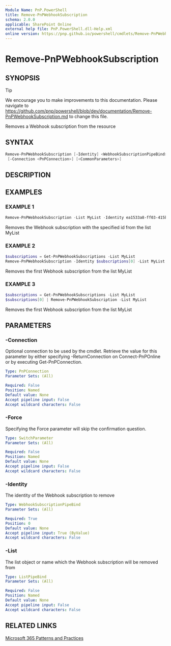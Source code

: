 ```yaml
---
Module Name: PnP.PowerShell
title: Remove-PnPWebhookSubscription
schema: 2.0.0
applicable: SharePoint Online
external help file: PnP.PowerShell.dll-Help.xml
online version: https://pnp.github.io/powershell/cmdlets/Remove-PnPWebhookSubscription.html
---
```

 
# Remove-PnPWebhookSubscription

## SYNOPSIS

> [!TIP]
> We encourage you to make improvements to this documentation. Please navigate to https://github.com/pnp/powershell/blob/dev/documentation/Remove-PnPWebhookSubscription.md to change this file.

Removes a Webhook subscription from the resource

## SYNTAX

```powershell
Remove-PnPWebhookSubscription [-Identity] <WebhookSubscriptionPipeBind> [-List <ListPipeBind>] [-Force]
 [-Connection <PnPConnection>] [<CommonParameters>]
```

## DESCRIPTION

## EXAMPLES

### EXAMPLE 1
```powershell
Remove-PnPWebhookSubscription -List MyList -Identity ea1533a8-ff03-415b-a7b6-517ee50db8b6
```

Removes the Webhook subscription with the specified id from the list MyList

### EXAMPLE 2
```powershell
$subscriptions = Get-PnPWebhookSubscriptions -List MyList
Remove-PnPWebhookSubscription -Identity $subscriptions[0] -List MyList
```

Removes the first Webhook subscription from the list MyList

### EXAMPLE 3
```powershell
$subscriptions = Get-PnPWebhookSubscriptions -List MyList
$subscriptions[0] | Remove-PnPWebhookSubscription -List MyList
```

Removes the first Webhook subscription from the list MyList

## PARAMETERS

### -Connection
Optional connection to be used by the cmdlet. Retrieve the value for this parameter by either specifying -ReturnConnection on Connect-PnPOnline or by executing Get-PnPConnection.

```yaml
Type: PnPConnection
Parameter Sets: (All)

Required: False
Position: Named
Default value: None
Accept pipeline input: False
Accept wildcard characters: False
```

### -Force
Specifying the Force parameter will skip the confirmation question.

```yaml
Type: SwitchParameter
Parameter Sets: (All)

Required: False
Position: Named
Default value: None
Accept pipeline input: False
Accept wildcard characters: False
```

### -Identity
The identity of the Webhook subscription to remove

```yaml
Type: WebhookSubscriptionPipeBind
Parameter Sets: (All)

Required: True
Position: 0
Default value: None
Accept pipeline input: True (ByValue)
Accept wildcard characters: False
```

### -List
The list object or name which the Webhook subscription will be removed from

```yaml
Type: ListPipeBind
Parameter Sets: (All)

Required: False
Position: Named
Default value: None
Accept pipeline input: False
Accept wildcard characters: False
```



## RELATED LINKS

[Microsoft 365 Patterns and Practices](https://aka.ms/m365pnp)

